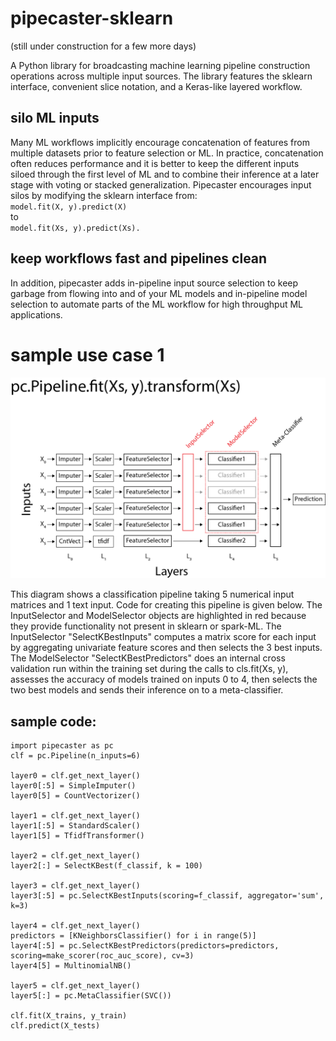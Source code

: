 # pipecaster-sklearn
(still under construction for a few more days)

A Python library for broadcasting machine learning pipeline construction operations across multiple input sources.  The library features the sklearn interface, convenient slice notation, and a Keras-like layered workflow.

## silo ML inputs

Many ML workflows implicitly encourage concatenation of features from multiple datasets prior to feature selection or ML.  In practice, concatenation often reduces performance and it is better to keep the different inputs siloed through the first level of ML and to combine their inference at a later stage with voting or stacked generalization.  Pipecaster encourages input silos by modifying the sklearn interface from:    
`model.fit(X, y).predict(X)`  
to   
`model.fit(Xs, y).predict(Xs).`

## keep workflows fast and pipelines clean

In addition, pipecaster adds in-pipeline input source selection to keep garbage from flowing into and of your ML models and in-pipeline model selection to automate parts of the ML workflow for high throughput ML applications.

# sample use case 1
![Use case 1](/images/example_1.png)

This diagram shows a classification pipeline taking 5 numerical input matrices and 1 text input.  Code for creating this pipeline is given below.  The InputSelector and ModelSelector objects are highlighted in red because they provide functionality not present in sklearn or spark-ML. The InputSelector "SelectKBestInputs" computes a matrix score for each input by aggregating univariate feature scores and then selects the 3 best inputs.  The ModelSelector "SelectKBestPredictors" does an internal cross validation run within the training set during the calls to cls.fit(Xs, y), assesses the accuracy of models trained on inputs 0 to 4, then selects the two best models and sends their inference on to a meta-classifier.

## sample code:

```
import pipecaster as pc
clf = pc.Pipeline(n_inputs=6)

layer0 = clf.get_next_layer()
layer0[:5] = SimpleImputer()
layer0[5] = CountVectorizer()

layer1 = clf.get_next_layer()
layer1[:5] = StandardScaler()
layer1[5] = TfidfTransformer()

layer2 = clf.get_next_layer()
layer2[:] = SelectKBest(f_classif, k = 100)

layer3 = clf.get_next_layer()
layer3[:5] = pc.SelectKBestInputs(scoring=f_classif, aggregator='sum', k=3)

layer4 = clf.get_next_layer()
predictors = [KNeighborsClassifier() for i in range(5)]
layer4[:5] = pc.SelectKBestPredictors(predictors=predictors, scoring=make_scorer(roc_auc_score), cv=3)
layer4[5] = MultinomialNB()

layer5 = clf.get_next_layer()
layer5[:] = pc.MetaClassifier(SVC())

clf.fit(X_trains, y_train)
clf.predict(X_tests)
```
